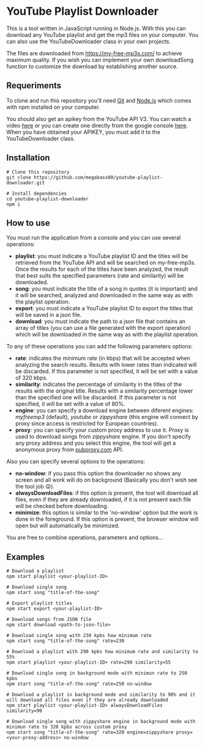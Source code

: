# YouTube Playlist Downloader

This is a tool written in JavaScript running in Node.js. With this you can download any YouTube playlist and get the mp3 files on your computer. You can also use the YouTubeDownloader class in your own projects.

The files are downloaded from https://my-free-mp3s.com/ to achieve maximum quality. If you wish you can implement your own downloadSong function to customize the download by establishing another source.

## Requeriments

To clone and run this repository you'll need [Git](https://git-scm.com/) and [Node.js](https://nodejs.org/) which comes with npm installed on your computer.

You should also get an apikey from the YouTube API V3. You can watch a video [here](https://www.youtube.com/watch?v=3jZ5vnv-LZc) or you can create one directly from the google console [here](https://console.developers.google.com). When you have obtained your APIKEY, you must add it to the YouTubeDownloader class.

## Installation

```
# Clone this repository
git clone https://github.com/megabass00/youtube-playlist-downloader.git

# Install dependencies
cd youtube-playlist-downloader
npm i
```

## How to use

You must run the application from a console and you can use several operations:

- **playlist**: you must indicate a YouTube playlist ID and the titles will be retrieved from the YouTube API and will be searched on my-free-mp3s. Once the results for each of the titles have been analyzed, the result that best suits the specified parameters (rate and similarity) will be downloaded.
- **song**: you must indicate the title of a song in quotes (it is important) and it will be searched, analyzed and downloaded in the same way as with the playlist operation.
- **export**: you must indicate a YouTube playlist ID to export the titles that will be saved in a json file.
- **download**: you must indicate the path to a json file that contains an array of titles (you can use a file generated with the export operation) which will be downloaded in the same way as with the playlist operation.

To any of these operations you can add the following parameters options:

- **rate**: indicates the minimum rate (in kbps) that will be accepted when analyzing the search results. Results with lower rates than indicated will be discarded. If this parameter is not specified, it will be set with a value of 320 kbps.
- **similarity**: indicates the percentage of similarity in the titles of the results with the original title. Results with a similarity percentage lower than the specified one will be discarded. If this parameter is not specified, it will be set with a value of 80%.
- **engine**: you can specify a download engine between diferent engines: _myfreemp3_ (default), _youtube_ or _zippyshare_ (this engine will connect by proxy since access is restricted for European countries).
- **proxy**: you can specify your custom proxy address to use it. Proxy is used to download songs from _zippyshare_ engine. If you don't specify any proxy address and you select this engine, the tool will get a anonymous proxy from [pubproxy.com](http:pubproxy.com) API.

Also you can specify several options to the operations:

- **no-window**: if you pass this option the downloader no shows any screen and all work will do on background (Basically you don't wish see the tool job :stuck_out_tongue_winking_eye:).
- **alwaysDownloadFiles**: if this option is present, the tool will download all files, even if they are already downloaded, if it is not present each file will be checked before downloading.
- **minimize**: this option is similar to the 'no-window' option but the work is done in the foreground. If this option is present, the browser window will open but will automatically be minimized.

You are free to combine operations, parameters and options...

## Examples

```
# Download a playlist
npm start playlist <your-playlist-ID>

# Download single song
npm start song "title-of-the-song"

# Export playlist titles
npm start export <your-playlist-ID>

# Download songs from JSON file
npm start download <path-to-json-file>

# Download single song with 230 kpbs how minimum rate
npm start song "title-of-the-song" rate=230

# Download a playlist with 290 kpbs how minimum rate and similarity to 55%
npm start playlist <your-playlist-ID> rate=290 similarity=55

# Download single song in background mode with minimun rate to 250 kpbs
npm start song "title-of-the-song" rate=250 no-window

# Download a playlist in background mode and similarity to 90% and it will download all files even if they are already downloaded
npm start playlist <your-playlist-ID> alwaysDownloadFiles similarity=90

# Download single song with zippyshare engine in background mode with minimun rate to 320 kpbs across custom proxy
npm start song "title-of-the-song" rate=320 engine=zippyshare proxy=<your-proxy-address> no-window
```
